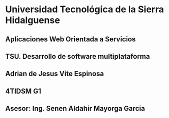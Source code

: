 # Universidad Tecnológica de la Sierra Hidalguense

## Aplicaciones Web Orientada a Servicios

## TSU. Desarrollo de software multiplataforma

## Adrian de Jesus Vite Espinosa

## 4TIDSM G1

## Asesor: Ing. Senen Aldahir Mayorga Garcia
